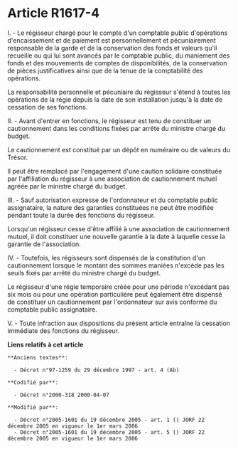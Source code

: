 # Article R1617-4

I. - Le régisseur chargé pour le compte d'un comptable public d'opérations d'encaissement et de paiement est personnellement
et pécuniairement responsable de la garde et de la conservation des fonds et valeurs qu'il recueille ou qui lui sont avancés
par le comptable public, du maniement des fonds et des mouvements de comptes de disponibilités, de la conservation de pièces
justificatives ainsi que de la tenue de la comptabilité des opérations.

La responsabilité personnelle et pécuniaire du régisseur s'étend à toutes les opérations de la régie depuis la date de son
installation jusqu'à la date de cessation de ses fonctions.

II. - Avant d'entrer en fonctions, le régisseur est tenu de constituer un cautionnement dans les conditions fixées par arrêté
du ministre chargé du budget.

Le cautionnement est constitué par un dépôt en numéraire ou de valeurs du Trésor.

Il peut être remplacé par l'engagement d'une caution solidaire constituée par l'affiliation du régisseur à une association de
cautionnement mutuel agréée par le ministre chargé du budget.

III. - Sauf autorisation expresse de l'ordonnateur et du comptable public assignataire, la nature des garanties constituées
ne peut être modifiée pendant toute la durée des fonctions du régisseur.

Lorsqu'un régisseur cesse d'être affilié à une association de cautionnement mutuel, il doit constituer une nouvelle garantie
à la date à laquelle cesse la garantie de l'association.

IV. - Toutefois, les régisseurs sont dispensés de la constitution d'un cautionnement lorsque le montant des sommes maniées
n'excède pas les seuils fixés par arrêté du ministre chargé du budget.

Le régisseur d'une régie temporaire créée pour une période n'excédant pas six mois ou pour une opération particulière peut
également être dispensé de constituer un cautionnement par l'ordonnateur sur avis conforme du comptable public assignataire.

V. - Toute infraction aux dispositions du présent article entraîne la cessation immédiate des fonctions du régisseur.

**Liens relatifs à cet article**

	**Anciens textes**:

	  - Décret n°97-1259 du 29 décembre 1997 - art. 4 (Ab)

	**Codifié par**:

	  - Décret n°2000-318 2000-04-07

	**Modifié par**:

	  - Décret n°2005-1601 du 19 décembre 2005 - art. 1 () JORF 22 décembre 2005 en vigueur le 1er mars 2006
	  - Décret n°2005-1601 du 19 décembre 2005 - art. 5 () JORF 22 décembre 2005 en vigueur le 1er mars 2006
